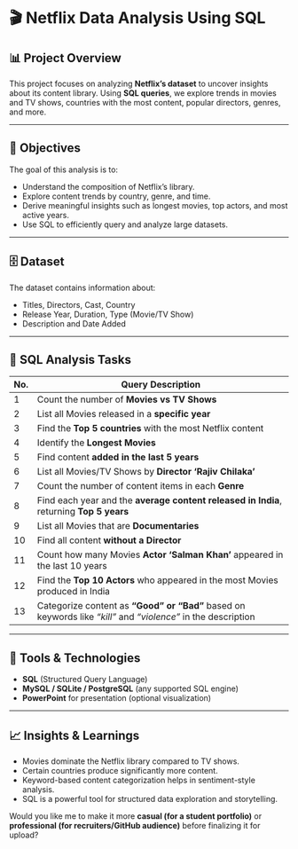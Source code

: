 # 🎬 Netflix Data Analysis Using SQL

## 📊 Project Overview

This project focuses on analyzing **Netflix’s dataset** to uncover insights about its content library.
Using **SQL queries**, we explore trends in movies and TV shows, countries with the most content, popular directors, genres, and more.

---

## 🧠 Objectives

The goal of this analysis is to:

* Understand the composition of Netflix’s library.
* Explore content trends by country, genre, and time.
* Derive meaningful insights such as longest movies, top actors, and most active years.
* Use SQL to efficiently query and analyze large datasets.

---

## 🗄️ Dataset

The dataset contains information about:

* Titles, Directors, Cast, Country
* Release Year, Duration, Type (Movie/TV Show)
* Description and Date Added

---

## 🧮 SQL Analysis Tasks

| No. | Query Description                                                                                             |
| --- | ------------------------------------------------------------------------------------------------------------- |
| 1   | Count the number of **Movies vs TV Shows**                                                                    |
| 2   | List all Movies released in a **specific year**                                                               |
| 3   | Find the **Top 5 countries** with the most Netflix content                                                    |
| 4   | Identify the **Longest Movies**                                                                               |
| 5   | Find content **added in the last 5 years**                                                                    |
| 6   | List all Movies/TV Shows by **Director ‘Rajiv Chilaka’**                                                      |
| 7   | Count the number of content items in each **Genre**                                                           |
| 8   | Find each year and the **average content released in India**, returning **Top 5 years**                       |
| 9   | List all Movies that are **Documentaries**                                                                    |
| 10  | Find all content **without a Director**                                                                       |
| 11  | Count how many Movies **Actor ‘Salman Khan’** appeared in the last 10 years                                   |
| 12  | Find the **Top 10 Actors** who appeared in the most Movies produced in India                                  |
| 13  | Categorize content as **“Good” or “Bad”** based on keywords like *“kill”* and *“violence”* in the description |

---

## 🧰 Tools & Technologies

* **SQL** (Structured Query Language)
* **MySQL / SQLite / PostgreSQL** (any supported SQL engine)
* **PowerPoint** for presentation (optional visualization)

---

## 📈 Insights & Learnings

* Movies dominate the Netflix library compared to TV shows.
* Certain countries produce significantly more content.
* Keyword-based content categorization helps in sentiment-style analysis.
* SQL is a powerful tool for structured data exploration and storytelling.



Would you like me to make it more **casual (for a student portfolio)** or **professional (for recruiters/GitHub audience)** before finalizing it for upload?
